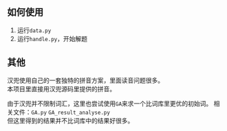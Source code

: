 ## 如何使用

1. 运行`data.py`
2. 运行`handle.py`，开始解题

## 其他

汉兜使用自己的一套独特的拼音方案，里面读音问题很多。  
本项目里直接用汉兜源码里提供的拼音。

由于汉兜并不限制词汇，这里也尝试使用`GA`来求一个比词库里更优的初始词。 
相关文件：`GA.py` `GA_result_analyse.py`  
但这里得到的结果并不比词库中的结果好很多。